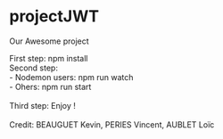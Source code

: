 # projectJWT

Our Awesome project <br>

First step: npm install <br>
Second step: <br>
            - Nodemon users: npm run watch <br>
            - Ohers: npm run start <br>
            <br>
Third step: Enjoy !
<br>
<br>
Credit: BEAUGUET Kevin, PERIES Vincent, AUBLET Loïc

